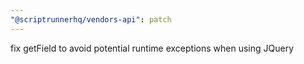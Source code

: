 ```yaml
---
"@scriptrunnerhq/vendors-api": patch
---
```


fix getField to avoid potential runtime exceptions when using JQuery
